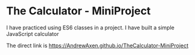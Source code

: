 # The Calculator - MiniProject

I have practiced using ES6 classes in a project. I have built a simple JavaScript calculator

The direct link is https://AndrewAxen.github.io/TheCalculator-MiniProject
